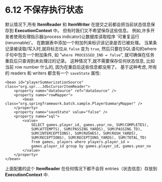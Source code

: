 # 6.12 不保存执行状态 #


默认情况下,所有 **ItemReader** 和 **ItemWriter** 在提交之前都会把当前状态信息保存到 **ExecutionContext** 中。 但有时我们又不希望保存这些信息。 例如,许多开发者使用处理指示器(process indicator)让数据库读取程序 '可重复运行(rerunnable)'。 在数据表中添加一个附加列来标识该记录是否已被处理。 当某条记录被读取/写入时,就将标志位从 `false` 变为 `true`, 然后只要在SQL语句的where子句中包含一个附加条件, 如 "`where PROCESSED_IND = false`", 就可确保在任务重启后只查询到未处理过的记录。 这种情况下,就不需要保存任何状态信息, 比如当前 row number 什么的, 因为在重启后这些信息都没用了。 基于这种考虑, 所有的 readers 和 writers 都含有一个 `saveState` 属性:


	<bean id="playerSummarizationSource" class="org.spr...JdbcCursorItemReader">
	    <property name="dataSource" ref="dataSource" />
	    <property name="rowMapper">
	        <bean class="org.springframework.batch.sample.PlayerSummaryMapper" />
	    </property>
	    <property name="saveState" value="false" />
	    <property name="sql">
	        <value>
	            SELECT games.player_id, games.year_no, SUM(COMPLETES),
	            SUM(ATTEMPTS), SUM(PASSING_YARDS), SUM(PASSING_TD),
	            SUM(INTERCEPTIONS), SUM(RUSHES), SUM(RUSH_YARDS),
	            SUM(RECEPTIONS), SUM(RECEPTIONS_YARDS), SUM(TOTAL_TD)
	            from games, players where players.player_id =
	            games.player_id group by games.player_id, games.year_no
	        </value>
	    </property>
	</bean>

上面配置的这个 **ItemReader**  在任何情况下都不会将 entries（状态信息）存放到 **ExecutionContext** 中.
